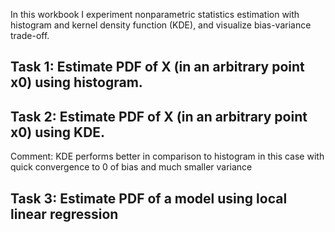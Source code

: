 In this workbook I experiment nonparametric statistics estimation with histogram and kernel density function (KDE), and visualize bias-variance trade-off.

## Task 1:  Estimate PDF of X (in an arbitrary point x0) using histogram.

## Task 2: Estimate PDF of X (in an arbitrary point x0) using KDE.

Comment: KDE performs better in comparison to histogram in this case with quick convergence to 0 of bias and much smaller variance

## Task 3: Estimate PDF of a model using local linear regression
